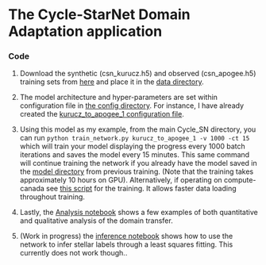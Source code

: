 # The Cycle-StarNet Domain Adaptation application


### Code
  
  1. Download the synthetic (csn_kurucz.h5) and observed (csn_apogee.h5) training sets from [here](https://www.canfar.net/storage/list/starnet/public/Cycle_SN) and place it in the [data directory](../data/).
  
  2. The model architecture and hyper-parameters are set within configuration file in [the config directory](../configs). For instance, I have already created the [kurucz_to_apogee_1 configuration file](../configs/kurucz_to_apogee_1.ini).
  
  3. Using this model as my example, from the main Cycle_SN directory, you can run `python train_network.py kurucz_to_apogee_1 -v 1000 -ct 15` which will train your model displaying the progress every 1000 batch iterations and saves the model every 15 minutes. This same command will continue training the network if you already have the model saved in the [model directory](../models) from previous training. (Note that the training takes approximately 10 hours on GPU). Alternatively, if operating on compute-canada see [this script](../scripts/kur_to_ap_1.sh) for the training. It allows faster data loading throughout training.
  
  4. Lastly, the [Analysis notebook](./Domain_Transfer_DR14.ipynb) shows a few examples of both quantitative and qualitative analysis of the domain transfer.
  
  5. (Work in progress) the [inference notebook](./Estimating_Stellar_Params.ipynb) shows how to use the network to infer stellar labels through a least squares fitting. This currently does not work though..
